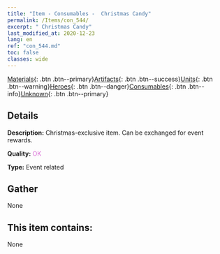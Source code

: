 ```yaml
---
title: "Item - Consumables -  Christmas Candy"
permalink: /Items/con_544/
excerpt: " Christmas Candy"
last_modified_at: 2020-12-23
lang: en
ref: "con_544.md"
toc: false
classes: wide
---
```

 [Materials](/Items/){: .btn .btn--primary}[Artifacts](/Items/Artifacts/){: .btn .btn--success}[Units](/Items/Units/){: .btn .btn--warning}[Heroes](/Items/Heroes/){: .btn .btn--danger}[Consumables](/Items/Consumables/){: .btn .btn--info}[Unknown](/Items/Unknown/){: .btn .btn--primary}

## Details
 **Description:** Christmas-exclusive item. Can be exchanged for event rewards.

 **Quality:** <span style="color: #DA70D6">OK</span>

 **Type:** Event related

## Gather

  None

## This item contains:

  None


